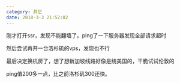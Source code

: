 ```yaml
---
category: 其它
date: 2018-3-3 21:52:02
---
```


刚才打开ssr，发现不能翻墙了。ping了一下服务器发现全部请求超时

然后尝试再开一台洛杉矶的vps，发现也不行

最后决定换机房了，想了想新加坡线路好像是绕美国的，干脆试试伦敦的

ping值200多一点，比之前洛杉矶300还快。
